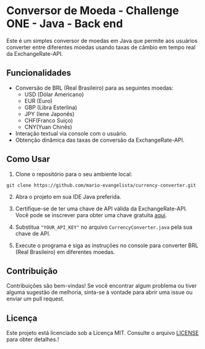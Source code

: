 # Conversor de Moeda - Challenge ONE - Java - Back end

Este é um simples conversor de moedas em Java que permite aos usuários converter entre diferentes moedas usando taxas de câmbio em tempo real da ExchangeRate-API.

## Funcionalidades

- Conversão de BRL (Real Brasileiro) para as seguintes moedas:
  - USD (Dólar Americano)
  - EUR (Euro)
  - GBP (Libra Esterlina)
  - JPY (Iene Japonês)
  - CHF(Franco Suíço)
  - CNY(Yuan Chinês)
- Interação textual via console com o usuário.
- Obtenção dinâmica das taxas de conversão da ExchangeRate-API.

## Como Usar

1. Clone o repositório para o seu ambiente local:

```
git clone https://github.com/mario-evangelista/currency-converter.git
```

2. Abra o projeto em sua IDE Java preferida.

3. Certifique-se de ter uma chave de API válida da ExchangeRate-API. Você pode se inscrever para obter uma chave gratuita [aqui](https://www.exchangerate-api.com/).

4. Substitua `"YOUR_API_KEY"` no arquivo `CurrencyConverter.java` pela sua chave de API.

5. Execute o programa e siga as instruções no console para converter BRL (Real Brasileiro) em diferentes moedas.

## Contribuição

Contribuições são bem-vindas! Se você encontrar algum problema ou tiver alguma sugestão de melhoria, sinta-se à vontade para abrir uma issue ou enviar um pull request.

## Licença

Este projeto está licenciado sob a Licença MIT. Consulte o arquivo [LICENSE](LICENSE) para obter detalhes.!

